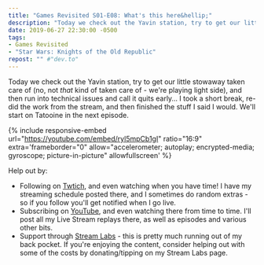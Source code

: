 ```yaml
---
title: "Games Revisited S01-E08: What's this here&hellip;"
description: "Today we check out the Yavin station, try to get our little stowaway taken care of (no, not *that* kind of taken care of - we're playing light side), and then run into technical issues."
date: 2019-06-27 22:30:00 -0500
tags:
- Games Revisited
- "Star Wars: Knights of the Old Republic"
repost: "" #"dev.to"
---
```


Today we check out the Yavin station, try to get our little stowaway taken care of (no, not *that* kind of taken care of - we're playing light side), and then run into technical issues and call it quits early&hellip; I took a short break, re-did the work from the stream, and then finished the stuff I said I would. We'll start on Tatooine in the next episode.
<!--more-->


{% include responsive-embed url="https://youtube.com/embed/ryl5mpCb1gI" ratio="16:9" extra='frameborder="0" allow="accelerometer; autoplay; encrypted-media; gyroscope; picture-in-picture" allowfullscreen' %}

Help out by:
 * Following on [Twtich](https://twitch.tv/AnonJr_Live), and even watching when you have time! I have my streaming schedule posted there, and I sometimes do random extras - so if you follow you'll get notified when I go live.
 * Subscribing on [YouTube](http://www.youtube.com/channel/UCXafqhKHbkSUIrq0LAuu0tw), and even watching there from time to time. I'll post all my Live Stream replays there, as well as episodes and various other bits.
 * Support through [Stream Labs](https://streamlabs.com/anonjr_live) - this is pretty much running out of my back pocket. If you're enjoying the content, consider helping out with some of the costs by donating/tipping on my Stream Labs page.